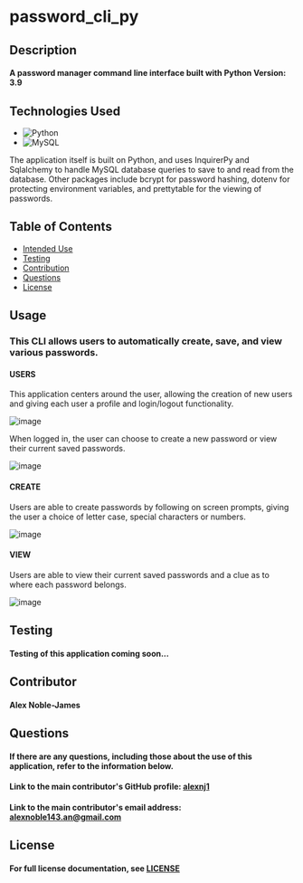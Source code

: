 # password_cli_py

  ## Description


  #### A password manager command line interface built with Python Version: 3.9
  
  ## Technologies Used
  
  * ![Python](https://img.shields.io/badge/python-3670A0?style=for-the-badge&logo=python&logoColor=ffdd54)
  * ![MySQL](https://img.shields.io/badge/mysql-%2300f.svg?style=for-the-badge&logo=mysql&logoColor=white)
  
  The application itself is built on Python, and uses InquirerPy and Sqlalchemy to handle MySQL database queries to save to and read from the database. Other packages include bcrypt for password hashing, dotenv for protecting environment variables, and prettytable for the viewing of passwords.
  


  ## Table of Contents


  * [Intended Use](#usage)
  * [Testing](#testing)
  * [Contribution](#contributor)
  * [Questions](#questions)
  * [License](#license)


  #### 

  ## Usage


  ### This CLI allows users to automatically create, save, and view various passwords.
  
  #### USERS
  
  This application centers around the user, allowing the creation of new users and giving each user a profile and login/logout functionality.
  
  ![image](https://user-images.githubusercontent.com/93218601/187812426-1ccd4cb0-aa0c-439a-b3b3-e1332a96f864.png)
  
  When logged in, the user can choose to create a new password or view their current saved passwords.

  ![image](https://user-images.githubusercontent.com/93218601/187812548-36e70308-8411-404c-bd5a-28f08cbd003c.png)

  
  #### CREATE
  Users are able to create passwords by following on screen prompts, giving the user a choice of letter case, special characters or numbers.
  
  ![image](https://user-images.githubusercontent.com/93218601/187812871-c35ee533-5174-4668-98a9-ecdd07bbc2c1.png)
  
  #### VIEW
  Users are able to view their current saved passwords and a clue as to where each password belongs.
  
  ![image](https://user-images.githubusercontent.com/93218601/187813425-53367d6d-05e7-4330-847e-6744427a3aef.png)
  
  
  ## Testing
  
  #### Testing of this application coming soon...

  
  ## Contributor


#### Alex Noble-James

  
  ## Questions


  #### If there are any questions, including those about the use of this application, refer to the information below.
  
  #### Link to the main contributor's GitHub profile: [alexnj1](https://www.github.com/alexnj1)

  #### Link to the main contributor's email address: alexnoble143.an@gmail.com
  
  ## License
  
  
  #### For full license documentation, see [LICENSE](/LICENSE)
  
